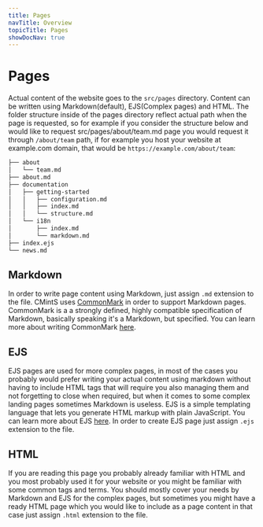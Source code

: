 ```yaml
---
title: Pages
navTitle: Overview
topicTitle: Pages
showDocNav: true
---
```


# Pages

Actual content of the website goes to the `src/pages` directory. Content can be
written using Markdown(default), EJS(Complex pages) and HTML. The folder
structure inside of the pages directory reflect actual path when the page is
requested, so for example if you consider the structure below and would like to
request src/pages/about/team.md page you would request it through `/about/team`
path, if for example you host your website at example.com domain, that would be
`https://example.com/about/team`:

```bash
├── about
│   └── team.md
├── about.md
├── documentation
│   ├── getting-started
│   │   ├── configuration.md
│   │   ├── index.md
│   │   └── structure.md
│   └── i18n
│       ├── index.md
│       └── markdown.md
├── index.ejs
└── news.md
```

## Markdown

In order to write page content using Markdown, just assign `.md` extension to the file. CMintS uses [CommonMark](http://commonmark.org/) in order to support Markdown pages. CommonMark is a a strongly defined, highly compatible specification of Markdown, basically speaking it's a Markdown, but specified. You can learn more about writing CommonMark [here](http://commonmark.org/help/).

## EJS

EJS pages are used for more complex pages, in most of the cases you probably would prefer writing your actual content using markdown without having to include HTML tags that will require you also managing them and not forgetting to close when required, but when it comes to some complex landing pages sometimes Markdown is useless. EJS is a simple templating language that lets you generate HTML markup with plain JavaScript. You can learn more about EJS [here](http://ejs.co/). In order to create EJS page just assign `.ejs` extension to the file.

## HTML

If you are reading this page you probably already familiar with HTML and you most probably used it for your website or you might be familiar with some common tags and terms. You should mostly cover your needs by Markdown and EJS for the complex pages, but sometimes you might have a ready HTML page which you would like to include as a page content in that case just assign `.html` extension to the file.
